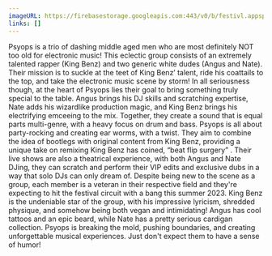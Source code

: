 ```yaml
---
imageURL: https://firebasestorage.googleapis.com:443/v0/b/festivl.appspot.com/o/userContent%2F0C20D2FE-F9B8-4AB6-8EF2-ABAC68EDCDFD.png?alt=media&token=b22d6843-af11-494a-8cf6-2e80ecdb1ee6
links: []
---
```

Psyops is a trio of dashing middle aged men who are most definitely NOT too old for electronic music! This eclectic group consists of an extremely talented rapper (King Benz) and two generic white dudes (Angus and Nate). Their mission is to suckle at the teet of King Benz’ talent, ride his coattails to the top, and take the electronic music scene by storm! In all seriousness though, at the heart of Psyops lies their goal to bring something truly special to the table. Angus brings his DJ skills and scratching expertise, Nate adds his wizardlike production magic, and King Benz brings his electrifying emceeing to the mix. Together, they create a sound that is equal parts multi-genre, with a heavy focus on drum and bass. Psyops is all about party-rocking and creating ear worms, with a twist. They aim to combine the idea of bootlegs with original content from King Benz, providing a unique take on remixing King Benz has coined, “beat flip surgery” . Their live shows are also a theatrical experience, with both Angus and Nate DJing, they can scratch and perform their VIP edits and exclusive dubs in a way that solo DJs can only dream of. Despite being new to the scene as a group, each member is a veteran in their respective field and they're expecting to hit the festival circuit with a bang this summer 2023. King Benz is the undeniable star of the group, with his impressive lyricism, shredded physique, and somehow being both vegan and intimidating! Angus has cool tattoos and an epic beard, while Nate has a pretty serious cardigan collection. Psyops is breaking the mold, pushing boundaries, and creating unforgettable musical experiences. Just don't expect them to have a sense of humor!